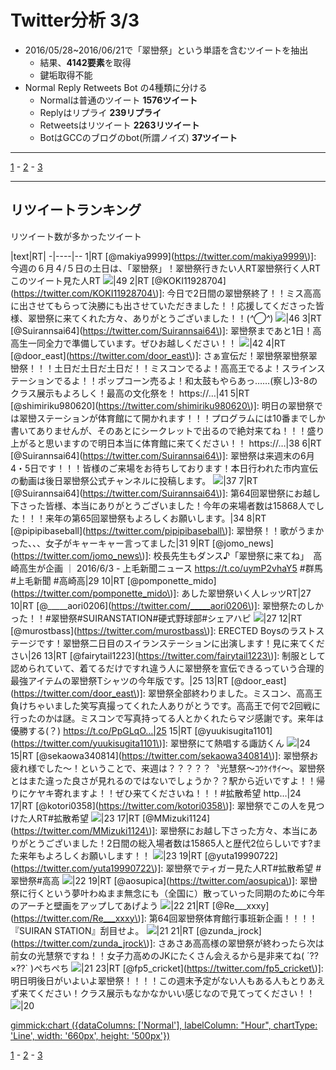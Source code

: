 # Twitter分析 3/3

- 2016/05/28~2016/06/21で「翠巒祭」という単語を含むツイートを抽出
  - 結果、**4142要素**を取得
  - 鍵垢取得不能
- Normal Reply Retweets Bot の4種類に分ける
  - Normalは普通のツイート **1576ツイート**
  - Replyはリプライ **239リプライ**
  - Retweetsはリツイート **2263リツイート**
  - BotはGCCのブログのbot(所謂ノイズ) **37ツイート**

----

[1](#!Twitter分析.md) - [2](#!Twitter分析2.md) - [3](#!Twitter分析3.md)

----

## リツイートランキング

リツイート数が多かったツイート

|text|RT|
-|----|--
1|RT [@makiya9999](https://twitter.com/makiya9999\)]: 今週の６月４/５日の土日は、「翠巒祭」！翠巒祭行きたい人RT翠巒祭行く人RTこのツイート見た人RT ![](https://t.co/Jcgz01LplP)|49
2|RT [@KOKI11928704](https://twitter.com/KOKI11928704\)]: 今日で2日間の翠巒祭終了！！ミス高高に出させてもらって決勝にも出させていただきました！！応援してくださった皆様、翠巒祭に来てくれた方々、ありがとうございました！！(*^◯^*) ![](https://t.co/uRA9VykKJz)|46
3|RT [@Suirannsai64](https://twitter.com/Suirannsai64\)]: 翠巒祭まであと1日！高高生一同全力で準備しています。ぜひお越しください！！ ![](https://t.co/zt56gBlpVA)|42
4|RT [@door_east](https://twitter.com/door_east\)]: さぁ宣伝だ！翠巒祭翠巒祭翠巒祭！！！土日だ土日だ土日だ！！ミスコンでるよ！高高王でるよ！スラインステーションでるよ！！ポップコーン売るよ！和太鼓もやらあっ……(察し)3-8のクラス展示もよろしく！最高の文化祭を！ https://…|41
5|RT [@shimiriku980620](https://twitter.com/shimiriku980620\)]: 明日の翠巒祭では翠巒ステーションが体育館にて開かれます！！！プログラムには10番までしか書いてありませんが、そのあとにシークレットで出るので絶対来てね！！！盛り上がると思いますので明日本当に体育館に来てください！！ https://…|38
6|RT [@Suirannsai64](https://twitter.com/Suirannsai64\)]: 翠巒祭は来週末の6月4・5日です！！！皆様のご来場をお待ちしております！本日行われた市内宣伝の動画は後日翠巒祭公式チャンネルに投稿します。 ![](https://t.co/FIqgcXw1Hh)|37
7|RT [@Suirannsai64](https://twitter.com/Suirannsai64\)]: 第64回翠巒祭にお越し下さった皆様、本当にありがとうございました！今年の来場者数は15868人でした！！！来年の第65回翠巒祭もよろしくお願いします。|34
8|RT [@pipipibaseball](https://twitter.com/pipipibaseball\)]: 翠巒祭！！歌がうまかった、、、女子がキャーキャー言ってました|31
9|RT [@jomo_news](https://twitter.com/jomo_news\)]: 校長先生もダンス♪「翠巒祭に来てね」　高崎高生が企画  ｜ 2016/6/3 - 上毛新聞ニュース https://t.co/uymP2vhaY5 #群馬 #上毛新聞 #高崎高|29
10|RT [@pomponette_mido](https://twitter.com/pomponette_mido\)]: あした翠巒祭いく人レッツRT|27
10|RT [@_____aori0206](https://twitter.com/_____aori0206\)]: 翠巒祭たのしかった！！#翠巒祭#SUIRANSTATION#硬式野球部#シェアハピ ![](https://t.co/DkA1Fm1cwE)|27
12|RT [@murostbass](https://twitter.com/murostbass\)]: ERECTED Boysのラストステージです！翠巒祭二日目のスイランステーションに出演します！見に来てください|26
13|RT [@fairytail1223](https://twitter.com/fairytail1223\)]: 制服として認められていて、着てるだけですれ違う人に翠巒祭を宣伝できるっていう合理的最強アイテムの翠巒祭Tシャツの今年版です。|25
13|RT [@door_east](https://twitter.com/door_east\)]: 翠巒祭全部終わりました。ミスコン、高高王負けちゃいました笑写真撮ってくれた人ありがとうです。高高王で何で2回戦に行ったのかは謎。ミスコンで写真持ってる人とかくれたらマジ感謝です。来年は優勝する(？) https://t.co/PpGLqO…|25
15|RT [@yuukisugita1101](https://twitter.com/yuukisugita1101\)]: 翠巒祭にて熱唱する諏訪くん ![](https://t.co/3Iz4x1YYgM)|24
15|RT [@sekaowa340814](https://twitter.com/sekaowa340814\)]: 翠巒祭お疲れ様でした～！ということで、来週は？？？？？〝光慧祭～ｺｳｹｲｻｲ～〟翠巒祭とはまた違った良さが見れるのではないでしょうか？？駅から近いですよ！！帰りにケヤキ寄れますよ！！ぜひ来てくださいね！！！#拡散希望 http…|24
17|RT [@kotori0358](https://twitter.com/kotori0358\)]: 翠巒祭でこの人を見つけた人RT#拡散希望 ![](https://t.co/Hdv8wqTGDU)|23
17|RT [@MMizuki1124](https://twitter.com/MMizuki1124\)]: 翠巒祭にお越し下さった方々、本当にありがとうございました！2日間の総入場者数は15865人と歴代2位らしいです?また来年もよろしくお願いします！！ ![](https://t.co/UUK2rLSdaU)|23
19|RT [@yuta19990722](https://twitter.com/yuta19990722\)]: 翠巒祭でティガー見た人RT#拡散希望 #翠巒祭#高高 ![](https://t.co/VtX8dogx2R)|22
19|RT [@aosupica](https://twitter.com/aosupica\)]: 翠巒祭に行くという夢叶わぬまま無念にも（全国に）散っていった同期のために今年のアーチと壁画をアップしてあげよう ![](https://t.co/6AKZlDsPd1)|22
21|RT [@Re___xxxy](https://twitter.com/Re___xxxy\)]: 第64回翠巒祭体育館行事班新企画！！！！『SUIRAN STATION』刮目せよ。 ![](https://t.co/EnjYtxtQYf)|21
21|RT [@zunda_jrock](https://twitter.com/zunda_jrock\)]: さあさあ高高様の翠巒祭が終わったら次は前女の光慧祭ですね！！女子力高めのJKにたくさん会えるから是非来てね( ´??×??` )ぺちぺち ![](https://t.co/7rUj2huwdD)|21
23|RT [@fp5_cricket](https://twitter.com/fp5_cricket\)]: 明日明後日がいよいよ翠巒祭！！！！この週末予定がない人もある人もとりあえず来てください！クラス展示もなかなかいい感じなので見てってください！！ ![](https://t.co/B4E8OjFS6x)|20

[gimmick:chart ({dataColumns: ['Normal'], labelColumn: "Hour", chartType: 'Line', width: '660px', height: '500px'})]()

[1](#!Twitter分析.md) - [2](#!Twitter分析2.md) - [3](#!Twitter分析3.md)
